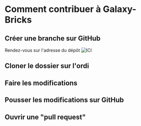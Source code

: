 # Comment contribuer à Galaxy-Bricks

## Créer une branche sur GitHub

Rendez-vous sur l'adresse du dépôt ![ICI](https://github.com/65MO/Galaxy-Bricks)

## Cloner le dossier sur l'ordi

## Faire les modifications

## Pousser les modifications sur GitHub

## Ouvrir une "pull request"
